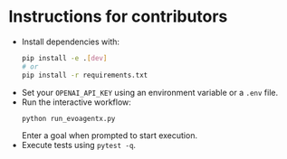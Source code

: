 # Instructions for contributors

- Install dependencies with:
  ```bash
  pip install -e .[dev]
  # or
  pip install -r requirements.txt
  ```
- Set your `OPENAI_API_KEY` using an environment variable or a `.env` file.
- Run the interactive workflow:
  ```bash
  python run_evoagentx.py
  ```
  Enter a goal when prompted to start execution.
- Execute tests using `pytest -q`.
